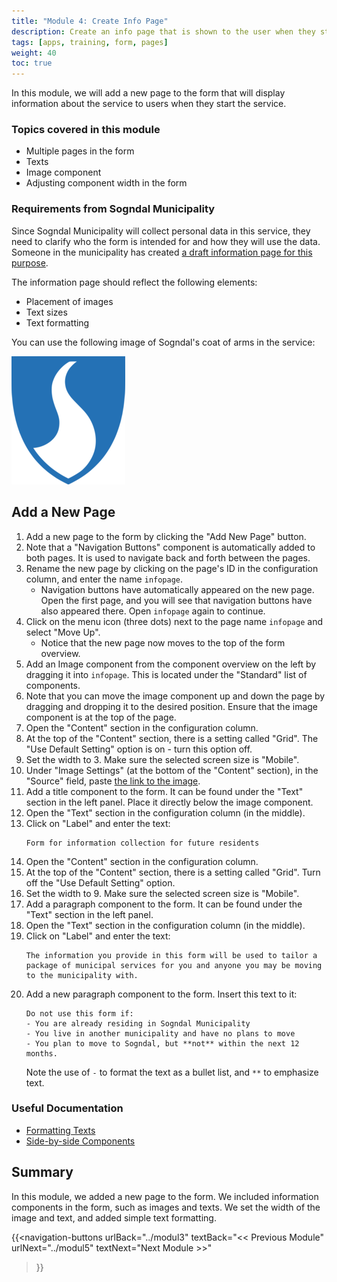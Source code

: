 ```yaml
---
title: "Module 4: Create Info Page"
description: Create an info page that is shown to the user when they start the service
tags: [apps, training, form, pages]
weight: 40
toc: true
---
```


In this module, we will add a new page to the form that will display information about the service to users when they start the service.

### Topics covered in this module
- Multiple pages in the form
- Texts
- Image component
- Adjusting component width in the form

### Requirements from Sogndal Municipality
Since Sogndal Municipality will collect personal data in this service, they need to clarify who the form is intended for and how they will use the data. Someone in the municipality has created [a draft information page for this purpose](../resources/infopage_new_residents.pdf).

The information page should reflect the following elements:
- Placement of images
- Text sizes
- Text formatting

You can use the following image of Sogndal's coat of arms in the service:

!["Sogndal coat of arms"](../resources/kommune-logo.png )

## Add a New Page
1. Add a new page to the form by clicking the "Add New Page" button.
2. Note that a "Navigation Buttons" component is automatically added to both pages. It is used to navigate back and forth between the pages.
3. Rename the new page by clicking on the page's ID in the configuration column, and enter the name `infopage`.
    - Navigation buttons have automatically appeared on the new page. Open the first page, and you will see that navigation buttons have also appeared there. Open `infopage` again to continue.
4. Click on the menu icon (three dots) next to the page name `infopage` and select "Move Up".
    - Notice that the new page now moves to the top of the form overview.
5. Add an Image component from the component overview on the left by dragging it into `infopage`. This is located under the "Standard" list of components.
6. Note that you can move the image component up and down the page by dragging and dropping it to the desired position. Ensure that the image component is at the top of the page.
7. Open the "Content" section in the configuration column.
8. At the top of the "Content" section, there is a setting called "Grid". The "Use Default Setting" option is on - turn this option off.
9. Set the width to 3. Make sure the selected screen size is "Mobile".
10. Under "Image Settings" (at the bottom of the "Content" section), in the "Source" field, paste [the link to the image](../resources/kommune-logo.png).
11. Add a title component to the form. It can be found under the "Text" section in the left panel. Place it directly below the image component.
12. Open the "Text" section in the configuration column (in the middle).
13. Click on "Label" and enter the text:
    ```text
    Form for information collection for future residents
    ```
14. Open the "Content" section in the configuration column.
15. At the top of the "Content" section, there is a setting called "Grid". Turn off the "Use Default Setting" option.
16. Set the width to 9. Make sure the selected screen size is "Mobile".
17. Add a paragraph component to the form. It can be found under the "Text" section in the left panel.
18. Open the "Text" section in the configuration column (in the middle).
19. Click on "Label" and enter the text:
    ```text
    The information you provide in this form will be used to tailor a package of municipal services for you and anyone you may be moving to the municipality with.
    ```
20. Add a new paragraph component to the form. Insert this text to it:
    ```text
    Do not use this form if:
    - You are already residing in Sogndal Municipality
    - You live in another municipality and have no plans to move
    - You plan to move to Sogndal, but **not** within the next 12 months.
    ```
    Note the use of `-` to format the text as a bullet list, and `**` to emphasize text.

### Useful Documentation
- [Formatting Texts](/altinn-studio/v8/reference/ux/texts/#formatting-of-texts)
- [Side-by-side Components](/altinn-studio/v8/reference/ux/styling/#components-placed-side-by-side-grid)

## Summary
In this module, we added a new page to the form. We included information components in the form, such as images and texts. We set the width of the image and text, and added simple text formatting.

{{<navigation-buttons
urlBack="../modul3"
textBack="<< Previous Module"
urlNext="../modul5"
textNext="Next Module >>"
>}}